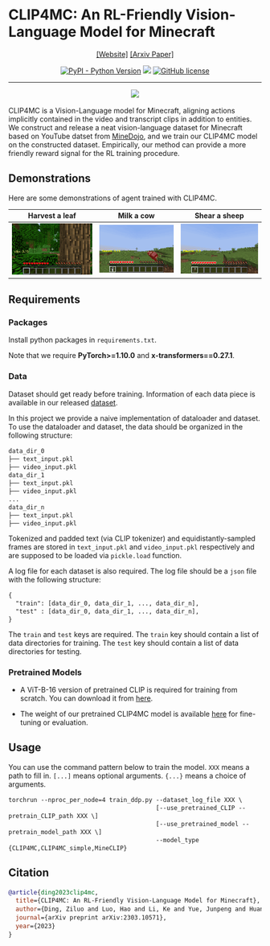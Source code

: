 # CLIP4MC: An RL-Friendly Vision-Language Model for Minecraft
<div align="center">

[[Website]](https://sites.google.com/view/clip4mc) 
[[Arxiv Paper]](https://arxiv.org/pdf/2303.10571)

[![PyPI - Python Version](https://img.shields.io/pypi/pyversions/MineDojo)](https://pypi.org/project/MineDojo/)
[<img src="https://img.shields.io/badge/Framework-PyTorch-red.svg"/>](https://pytorch.org/)
[![GitHub license](https://img.shields.io/github/license/MineDojo/MineCLIP)](https://github.com/PKU-RL/Plan4MC/blob/main/LICENSE)
______________________________________________________________________
![](figs/arch.png)
</div>

CLIP4MC is a Vision-Language model for Minecraft, aligning actions implicitly contained in the video and transcript clips in addition to entities. We construct and release a neat vision-language dataset for Minecraft based on YouTube datset from [MineDojo](https://github.com/MineDojo/MineDojo), and we train our CLIP4MC model on the constructed dataset. Empirically, our method can provide a more friendly reward signal for the RL training procedure.

## Demonstrations  
Here are some demonstrations of agent trained with CLIP4MC.

|                  Harvest a leaf                  |                  Milk a cow                  |                  Shear a sheep                  |
|:------------------------------------------------:|:--------------------------------------------:|:-----------------------------------------------:|
| <img src="figs/harvest_a_leaf.gif" width="250"/> | <img src="figs/milk_a_cow.gif" width="250"/> | <img src="figs/shear_a_sheep.gif" width="250"/> |

## Requirements

### Packages
Install python packages in `requirements.txt`. 

Note that we require **PyTorch>=1.10.0** and **x-transformers==0.27.1**.

### Data
Dataset should get ready before training. 
Information of each data piece is available in our released [dataset](https://drive.google.com/drive/folders/19vDy2jaooF74MDt3dLAsyLRpRcUFKVCY?usp=sharing). 

In this project we provide a naive implementation of dataloader and dataset. To use the dataloader and dataset, the data should be organized in the following structure:
  ```
  data_dir_0
  ├── text_input.pkl
  ├── video_input.pkl
  data_dir_1
  ├── text_input.pkl
  ├── video_input.pkl
  ...
  data_dir_n
  ├── text_input.pkl
  ├── video_input.pkl
  ``` 
Tokenized and padded text (via CLIP tokenizer) and equidistantly-sampled frames are stored in `text_input.pkl` and `video_input.pkl` respectively and are supposed to be loaded via `pickle.load` function.

A log file for each dataset is also required. The log file should be a `json` file with the following structure:
  ```
  {
    "train": [data_dir_0, data_dir_1, ..., data_dir_n],
    "test" : [data_dir_0, data_dir_1, ..., data_dir_n],
  }
  ``` 
The `train` and `test` keys are required. The `train` key should contain a list of data directories for training. The `test` key should contain a list of data directories for testing.

### Pretrained Models

- A ViT-B-16 version of pretrained CLIP is required for training from scratch. You can download it from [here](https://openaipublic.azureedge.net/clip/models/5806e77cd80f8b59890b7e101eabd078d9fb84e6937f9e85e4ecb61988df416f/ViT-B-16.pt).

- The weight of our pretrained CLIP4MC model is available [here](https://drive.google.com/file/d/1q2oHJN38eyVKOeYnMXIei-_iT_rkqD3j/view?usp=share_link) for fine-tuning or evaluation.

## Usage

You can use the command pattern below to train the model.
`XXX` means a path to fill in. `[...]` means optional arguments. `{...}` means a choice of arguments.
```
torchrun --nproc_per_node=4 train_ddp.py --dataset_log_file XXX \ 
                                         [--use_pretrained_CLIP --pretrain_CLIP_path XXX \] 
                                         [--use_pretrained_model --pretrain_model_path XXX \] 
                                         --model_type {CLIP4MC,CLIP4MC_simple,MineCLIP}
```

## Citation
```bibtex
@article{ding2023clip4mc,
  title={CLIP4MC: An RL-Friendly Vision-Language Model for Minecraft},
  author={Ding, Ziluo and Luo, Hao and Li, Ke and Yue, Junpeng and Huang, Tiejun and Lu, Zongqing},
  journal={arXiv preprint arXiv:2303.10571},
  year={2023}
}
```


